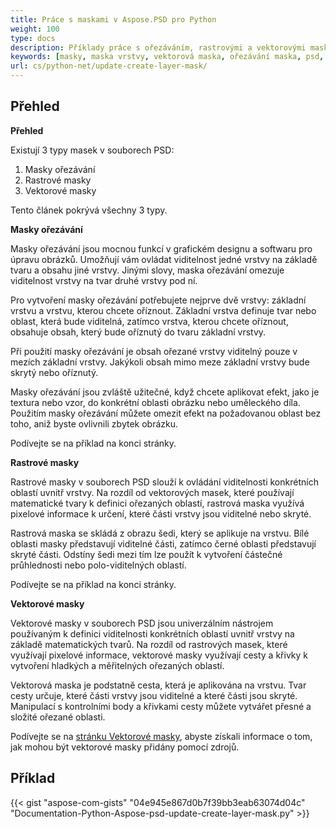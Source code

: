 ```yaml
---
title: Práce s maskami v Aspose.PSD pro Python
weight: 100
type: docs
description: Příklady práce s ořezáváním, rastrovými a vektorovými maskami v souboru PSD
keywords: [masky, maska vrstvy, vektorová maska, ořezávání maska, psd, psd api, python, ukázkový kód]
url: cs/python-net/update-create-layer-mask/
---
```


## **Přehled**

**Přehled**

Existují 3 typy masek v souborech PSD:
1. Masky ořezávání
2. Rastrové masky
3. Vektorové masky

Tento článek pokrývá všechny 3 typy.

**Masky ořezávání**

Masky ořezávání jsou mocnou funkcí v grafickém designu a softwaru pro úpravu obrázků. Umožňují vám ovládat viditelnost jedné vrstvy na základě tvaru a obsahu jiné vrstvy. Jinými slovy, maska ořezávání omezuje viditelnost vrstvy na tvar druhé vrstvy pod ní.

Pro vytvoření masky ořezávání potřebujete nejprve dvě vrstvy: základní vrstvu a vrstvu, kterou chcete oříznout. Základní vrstva definuje tvar nebo oblast, která bude viditelná, zatímco vrstva, kterou chcete oříznout, obsahuje obsah, který bude oříznutý do tvaru základní vrstvy.

Při použití masky ořezávání je obsah ořezané vrstvy viditelný pouze v mezích základní vrstvy. Jakýkoli obsah mimo meze základní vrstvy bude skrytý nebo oříznutý.

Masky ořezávání jsou zvláště užitečné, když chcete aplikovat efekt, jako je textura nebo vzor, do konkrétní oblasti obrázku nebo uměleckého díla. Použitím masky ořezávání můžete omezit efekt na požadovanou oblast bez toho, aniž byste ovlivnili zbytek obrázku.

Podívejte se na příklad na konci stránky.

**Rastrové masky**

Rastrové masky v souborech PSD slouží k ovládání viditelnosti konkrétních oblastí uvnitř vrstvy. Na rozdíl od vektorových masek, které používají matematické tvary k definici ořezaných oblastí, rastrová maska využívá pixelové informace k určení, které části vrstvy jsou viditelné nebo skryté.

Rastrová maska se skládá z obrazu šedi, který se aplikuje na vrstvu. Bílé oblasti masky představují viditelné části, zatímco černé oblasti představují skryté části. Odstíny šedi mezi tím lze použít k vytvoření částečné průhlednosti nebo polo-viditelných oblastí.

Podívejte se na příklad na konci stránky.

**Vektorové masky**

Vektorové masky v souborech PSD jsou univerzálním nástrojem používaným k definici viditelnosti konkrétních oblastí uvnitř vrstvy na základě matematických tvarů. Na rozdíl od rastrových masek, které využívají pixelové informace, vektorové masky využívají cesty a křivky k vytvoření hladkých a měřitelných ořezaných oblastí.

Vektorová maska je podstatně cesta, která je aplikována na vrstvu. Tvar cesty určuje, které části vrstvy jsou viditelné a které části jsou skryté. Manipulací s kontrolními body a křivkami cesty můžete vytvářet přesné a složité ořezané oblasti.

Podívejte se na [stránku Vektorové masky](psd/cs/net/layer-vector-mask/), abyste získali informace o tom, jak mohou být vektorové masky přidány pomocí zdrojů.

## **Příklad**
{{< gist "aspose-com-gists" "04e945e867d0b7f39bb3eab63074d04c" "Documentation-Python-Aspose-psd-update-create-layer-mask.py" >}}

